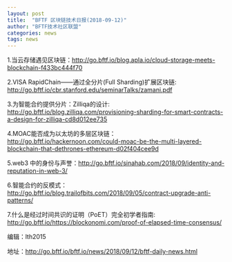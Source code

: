 ```yaml
---
layout: post
title:  "BFTF 区块链技术日报(2018-09-12)"
author: "BFTF技术社区联盟"
categories: news
tags: news
---
```


1.当云存储遇见区块链：<http://go.bftf.io/blog.apla.io/cloud-storage-meets-blockchain-f433bc444f70>

2.VISA RapidChain——通过全分片(Full Sharding)扩展区块链: <http://go.bftf.io/cbr.stanford.edu/seminarTalks/zamani.pdf>

3.为智能合约提供分片：Zilliqa的设计: <http://go.bftf.io/blog.zilliqa.com/provisioning-sharding-for-smart-contracts-a-design-for-zilliqa-cd8d012ee735>

4.MOAC能否成为以太坊的多层区块链：<http://go.bftf.io/hackernoon.com/could-moac-be-the-multi-layered-blockchain-that-dethrones-ethereum-d02f404cee9d>

5.web3 中的身份与声誉：<http://go.bftf.io/sinahab.com/2018/09/identity-and-reputation-in-web-3/>

6.智能合约的反模式：<http://go.bftf.io/blog.trailofbits.com/2018/09/05/contract-upgrade-anti-patterns/>

7.什么是经过时间共识的证明（PoET）完全初学者指南: <http://go.bftf.io/https://blockonomi.com/proof-of-elapsed-time-consensus/>

编辑：lth2015

地址：<http://go.bftf.io/bftf.io/news/2018/09/12/bftf-daily-news.html>
